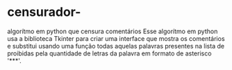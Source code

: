 # censurador-
algorítmo em python que censura comentários
Esse algorítmo em python usa a biblioteca Tkinter para criar uma interface que mostra os
comentários e substitui usando uma função todas aquelas palavras presentes na lista de 
proibidas pela quantidade de letras da palavra em formato de asterisco '***'.
